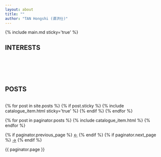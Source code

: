 ```yaml
---
layout: about
title: ""
author: "TAN Hongshi (谭洪仕)"
---
```


{% include main.md sticky='true' %}

<link rel="stylesheet" href="https://use.fontawesome.com/releases/v5.15.4/css/all.css">
<link rel="stylesheet" href="https://use.fontawesome.com/releases/v5.15.4/css/v4-shims.css">
<h2 class="tags-item-label">INTERESTS</h2>
<br>
<br>

<i class="fa fa-camera-retro" aria-hidden="true" style="font-size:36px"></i>
&thinsp; &thinsp; &thinsp;
<i class="fas fa-guitar" aria-hidden="true" style="font-size:36px"></i>
&thinsp; &thinsp; &thinsp;
<i class="fa fa-bicycle" aria-hidden="true" style="font-size:36px"></i>
&thinsp; &thinsp; &thinsp;
<i class="fas fa-cat" aria-hidden="true" style="font-size:36px"></i>
&thinsp; &thinsp; &thinsp;
<i class="fas fa-atom" aria-hidden="true" style="font-size:36px"></i>
<script type="text/javascript" id="clustrmaps" src="//clustrmaps.com/map_v2.js?d=ozxQP9sjKI9-mpkB-mwdvNPNu7L4rBxWqJV6JxmntZU&t=n&cl=ffffff&w=2&co=ffffff&cmo=D7BDE2&cmn=A9CCE3&ct=cdd4d9&cl=707B7C"></script>

<h2 class="tags-item-label">POSTS</h2>

<br>

<div class="catalogue">
  {% for post in site.posts %}
    {% if post.sticky %}
      {% include catalogue_item.html sticky='true' %}
    {% endif %}
  {% endfor %}

  {% for post in paginator.posts %}
    {% include catalogue_item.html %}
  {% endfor %}
</div>

<div class="pagination">
  {% if paginator.previous_page %}
    <a href="{{ paginator.previous_page_path | prepend: site.baseurl }}" class="left arrow">&#8592;</a>
  {% endif %}
  {% if paginator.next_page %}
    <a href="{{ paginator.next_page_path | prepend: site.baseurl }}" class="right arrow">&#8594;</a>
  {% endif %}

  <span>{{ paginator.page }}</span>
</div>


